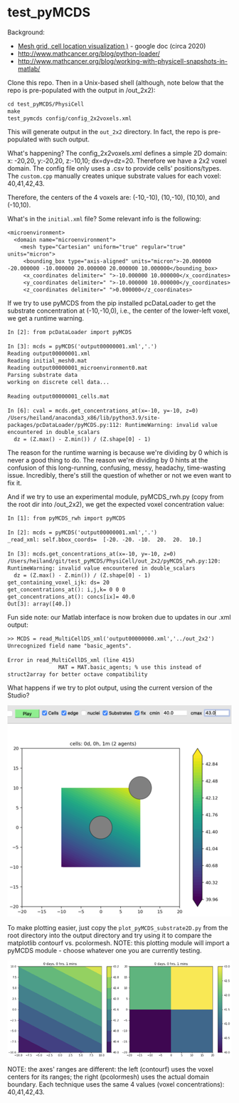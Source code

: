 # test_pyMCDS

Background:
* [Mesh grid, cell location visualization )](https://docs.google.com/document/d/1_YDrJGfflNe3pF4ch_ni16YvJWz_jemWJLShSqsymlw/edit?usp=sharing) - google doc (circa 2020)
* http://www.mathcancer.org/blog/python-loader/
* http://www.mathcancer.org/blog/working-with-physicell-snapshots-in-matlab/

Clone this repo. Then in a Unix-based shell (although, note below that the repo is pre-populated with the output in /out_2x2):
```
cd test_pyMCDS/PhysiCell
make
test_pymcds config/config_2x2voxels.xml
```
This will generate output in the `out_2x2` directory. In fact, the repo is pre-populated with such output.

What's happening? The config_2x2voxels.xml defines a simple 2D domain: x: -20,20, y:-20,20, z:-10,10; dx=dy=dz=20. Therefore we have a 2x2 voxel domain. The config file only uses a .csv to provide cells' positions/types. The `custom.cpp` manually creates unique substrate values for each voxel: 40,41,42,43.

Therefore, the centers of the 4 voxels are: (-10,-10), (10,-10), (10,10), and (-10,10).

What's in the `initial.xml` file? Some relevant info is the following:
```
<microenvironment>
  <domain name="microenvironment">
    <mesh type="Cartesian" uniform="true" regular="true" units="micron">
     <bounding_box type="axis-aligned" units="micron">-20.000000 -20.000000 -10.000000 20.000000 20.000000 10.000000</bounding_box>
     <x_coordinates delimiter=" ">-10.000000 10.000000</x_coordinates>
     <y_coordinates delimiter=" ">-10.000000 10.000000</y_coordinates>
     <z_coordinates delimiter=" ">0.000000</z_coordinates>
```

If we try to use pyMCDS from the pip installed pcDataLoader to get the substrate concentration at (-10,-10,0), i.e., the center of the lower-left voxel, we get a runtime warning.
```
In [2]: from pcDataLoader import pyMCDS

In [3]: mcds = pyMCDS('output00000001.xml','.')
Reading output00000001.xml
Reading initial_mesh0.mat
Reading output00000001_microenvironment0.mat
Parsing substrate data
working on discrete cell data...

Reading output00000001_cells.mat

In [6]: cval = mcds.get_concentrations_at(x=-10, y=-10, z=0)
/Users/heiland/anaconda3_x86/lib/python3.9/site-packages/pcDataLoader/pyMCDS.py:112: RuntimeWarning: invalid value encountered in double_scalars
  dz = (Z.max() - Z.min()) / (Z.shape[0] - 1)
```
The reason for the runtime warning is because we're dividing by 0 which is never a good thing to do. The reason we're dividing by 0 hints at the confusion of this long-running, confusing, messy, headachy, time-wasting issue. Incredibly, there's still the question of whether or not we even want to fix it.

And if we try to use an experimental module, pyMCDS_rwh.py (copy from the root dir into /out_2x2), we get the expected voxel concentration value:
```
In [1]: from pyMCDS_rwh import pyMCDS

In [2]: mcds = pyMCDS('output00000001.xml','.')
_read_xml: self.bbox_coords=  [-20. -20. -10.  20.  20.  10.]

In [3]: mcds.get_concentrations_at(x=-10, y=-10, z=0)
/Users/heiland/git/test_pyMCDS/PhysiCell/out_2x2/pyMCDS_rwh.py:120: RuntimeWarning: invalid value encountered in double_scalars
  dz = (Z.max() - Z.min()) / (Z.shape[0] - 1)
get_containing_voxel_ijk: ds= 20
get_concentrations_at(): i,j,k= 0 0 0
get_concentrations_at(): concs[ix]= 40.0
Out[3]: array([40.])
```

Fun side note: our Matlab interface is now broken due to updates in our .xml output:
```
>> MCDS = read_MultiCellDS_xml('output00000000.xml','../out_2x2')
Unrecognized field name "basic_agents".

Error in read_MultiCellDS_xml (line 415)
                MAT = MAT.basic_agents; % use this instead of struct2array for better octave compatibility
```

What happens if we try to plot output, using the current version of the Studio?

![](images/studio1.png)

To make plotting easier, just copy the `plot_pyMCDS_substrate2D.py` from the root directory into the output directory and try using it to compare the matplotlib contourf vs. pcolormesh. NOTE: this plotting module will import a pyMCDS module - choose whatever one you are currently testing.

![](images/contourf_vs_pcolormesh.png)

NOTE: the axes' ranges are different: the left (contourf) uses the voxel centers for its ranges; the right (pcolormesh) uses the actual domain boundary. Each technique uses the same 4 values (voxel concentrations): 40,41,42,43.

